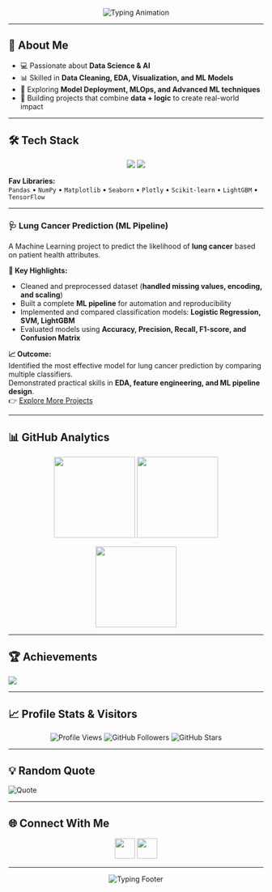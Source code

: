 <!-- Banner with Typing Animation -->
<p align="center">
  <img src="https://readme-typing-svg.herokuapp.com?font=Fira+Code&pause=1000&color=4F46E5&center=true&vCenter=true&width=600&lines=Hi+👋,+I'm+Rahul;Aspiring+Data+Scientist;Machine+Learning+Enthusiast;Lifelong+Learner+🚀" alt="Typing Animation" />
</p>

---

## 💫 About Me  
- 💻 Passionate about **Data Science & AI**  
- 📊 Skilled in **Data Cleaning, EDA, Visualization, and ML Models**  
- 🚀 Exploring **Model Deployment, MLOps, and Advanced ML techniques**  
- 🎯 Building projects that combine **data + logic** to create real-world impact  

---

## 🛠 Tech Stack  
<p align="center">
  <img src="https://skillicons.dev/icons?i=python,r,mysql,tensorflow" />
  <img src="https://skillicons.dev/icons?i=git,github,vscode" />
</p>

**Fav Libraries:**  
`Pandas` • `NumPy` • `Matplotlib` • `Seaborn` • `Plotly` • `Scikit-learn` • `LightGBM` • `TensorFlow`

---

### 🩺 Lung Cancer Prediction (ML Pipeline)

A Machine Learning project to predict the likelihood of **lung cancer** based on patient health attributes.

**🔹 Key Highlights:**
- Cleaned and preprocessed dataset (**handled missing values, encoding, and scaling**)  
- Built a complete **ML pipeline** for automation and reproducibility  
- Implemented and compared classification models: **Logistic Regression, SVM, LightGBM**  
- Evaluated models using **Accuracy, Precision, Recall, F1-score, and Confusion Matrix**  

**📈 Outcome:**  
Identified the most effective model for lung cancer prediction by comparing multiple classifiers.  
Demonstrated practical skills in **EDA, feature engineering, and ML pipeline design**.  
👉 [Explore More Projects](https://github.com/poterahul6453?tab=repositories)

---

## 📊 GitHub Analytics  
<p align="center">
  <img src="https://github-readme-stats.vercel.app/api?username=poterahul6453&show_icons=true&theme=tokyonight&hide_border=true" height="160"/>
  <img src="https://github-readme-streak-stats.herokuapp.com/?user=poterahul6453&theme=tokyonight&hide_border=true" height="160"/>
</p>
<p align="center">
  <img src="https://github-readme-stats.vercel.app/api/top-langs/?username=poterahul6453&layout=compact&theme=tokyonight&hide_border=true" height="160"/>
</p>

---

## 🏆 Achievements  
![](https://github-profile-trophy.vercel.app/?username=poterahul6453&theme=darkhub&no-frame=true&margin-w=10&row=1)

---

## 📈 Profile Stats & Visitors  
<p align="center">
  <img src="https://komarev.com/ghpvc/?username=poterahul6453&label=Profile+Views&color=blue&style=flat" alt="Profile Views" />
  <img src="https://img.shields.io/github/followers/poterahul6453?label=Followers&style=social" alt="GitHub Followers" />
  <img src="https://img.shields.io/github/stars/poterahul6453?affiliations=OWNER&style=social" alt="GitHub Stars" />
</p>

---

## 💡 Random Quote  
![Quote](https://quotes-github-readme.vercel.app/api?type=horizontal&theme=tokyonight)

---

## 🌐 Connect With Me  
<p align="center">
  <a href="www.linkedin.com/in/rahulpote-datascience" target="_blank"><img src="https://skillicons.dev/icons?i=linkedin" height="40"/></a>
  <a href="mailto:poterahul6453@gmail.com"><img src="https://skillicons.dev/icons?i=gmail" height="40"/></a>
</p>

---

<!-- Animated Wave Footer -->
<p align="center">
  <img src="https://readme-typing-svg.herokuapp.com?font=Fira+Code&size=22&duration=4000&pause=1000&center=true&vCenter=true&width=650&lines=Made+with+❤️+and+Python+by+Rahul;Turning+Data+into+Insights+📊;Keep+Learning+%7C+Keep+Building+🚀" alt="Typing Footer" />
</p>
